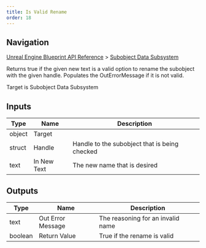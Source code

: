 ```yaml
---
title: Is Valid Rename
order: 18
---
```

## Navigation

[Unreal Engine Blueprint API Reference](https://dev.epicgames.com/documentation/en-us/unreal-engine/BlueprintAPI) > [Subobject Data Subsystem](https://dev.epicgames.com/documentation/en-us/unreal-engine/BlueprintAPI/SubobjectDataSubsystem)

Returns true if the given new text is a valid option to rename the
subobject with the given handle. Populates the OutErrorMessage if
it is not valid.

Target is Subobject Data Subsystem

## Inputs

| Type | Name | Description |
| --- | --- | --- |
| object | Target |  |
| struct | Handle | Handle to the subobject that is being checked |
| text | In New Text | The new name that is desired |

## Outputs

| Type | Name | Description |
| --- | --- | --- |
| text | Out Error Message | The reasoning for an invalid name |
| boolean | Return Value | True if the rename is valid |
